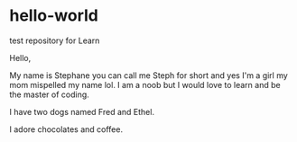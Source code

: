 # hello-world
test repository for Learn

Hello,

My name is Stephane you can call me Steph for short and yes I'm a girl my mom mispelled my name lol.
I am a noob but I would love to learn and be the master of coding.

I have two dogs named Fred and Ethel.

I adore chocolates and coffee.

